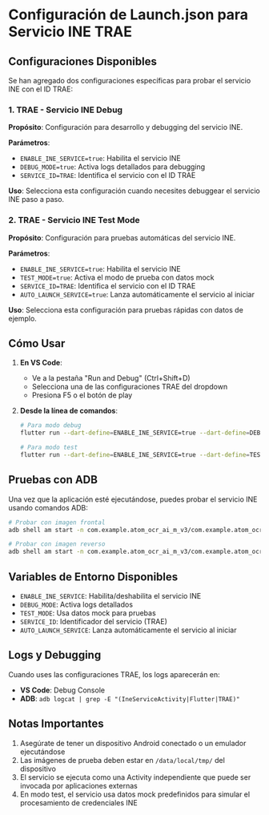 # Configuración de Launch.json para Servicio INE TRAE

## Configuraciones Disponibles

Se han agregado dos configuraciones específicas para probar el servicio INE con el ID TRAE:

### 1. TRAE - Servicio INE Debug

**Propósito**: Configuración para desarrollo y debugging del servicio INE.

**Parámetros**:
- `ENABLE_INE_SERVICE=true`: Habilita el servicio INE
- `DEBUG_MODE=true`: Activa logs detallados para debugging
- `SERVICE_ID=TRAE`: Identifica el servicio con el ID TRAE

**Uso**: Selecciona esta configuración cuando necesites debuggear el servicio INE paso a paso.

### 2. TRAE - Servicio INE Test Mode

**Propósito**: Configuración para pruebas automáticas del servicio INE.

**Parámetros**:
- `ENABLE_INE_SERVICE=true`: Habilita el servicio INE
- `TEST_MODE=true`: Activa el modo de prueba con datos mock
- `SERVICE_ID=TRAE`: Identifica el servicio con el ID TRAE
- `AUTO_LAUNCH_SERVICE=true`: Lanza automáticamente el servicio al iniciar

**Uso**: Selecciona esta configuración para pruebas rápidas con datos de ejemplo.

## Cómo Usar

1. **En VS Code**:
   - Ve a la pestaña "Run and Debug" (Ctrl+Shift+D)
   - Selecciona una de las configuraciones TRAE del dropdown
   - Presiona F5 o el botón de play

2. **Desde la línea de comandos**:
   ```bash
   # Para modo debug
   flutter run --dart-define=ENABLE_INE_SERVICE=true --dart-define=DEBUG_MODE=true --dart-define=SERVICE_ID=TRAE
   
   # Para modo test
   flutter run --dart-define=ENABLE_INE_SERVICE=true --dart-define=TEST_MODE=true --dart-define=SERVICE_ID=TRAE --dart-define=AUTO_LAUNCH_SERVICE=true
   ```

## Pruebas con ADB

Una vez que la aplicación esté ejecutándose, puedes probar el servicio INE usando comandos ADB:

```bash
# Probar con imagen frontal
adb shell am start -n com.example.atom_ocr_ai_m_v3/com.example.atom_ocr_ai_m_v3.IneServiceActivity -e imagePath "/data/local/tmp/test_credencial.jpg" -e side "frontal" -e testMode "true"

# Probar con imagen reverso
adb shell am start -n com.example.atom_ocr_ai_m_v3/com.example.atom_ocr_ai_m_v3.IneServiceActivity -e imagePath "/data/local/tmp/test_credencial_back.jpg" -e side "reverso" -e testMode "true"
```

## Variables de Entorno Disponibles

- `ENABLE_INE_SERVICE`: Habilita/deshabilita el servicio INE
- `DEBUG_MODE`: Activa logs detallados
- `TEST_MODE`: Usa datos mock para pruebas
- `SERVICE_ID`: Identificador del servicio (TRAE)
- `AUTO_LAUNCH_SERVICE`: Lanza automáticamente el servicio al iniciar

## Logs y Debugging

Cuando uses las configuraciones TRAE, los logs aparecerán en:
- **VS Code**: Debug Console
- **ADB**: `adb logcat | grep -E "(IneServiceActivity|Flutter|TRAE)"`

## Notas Importantes

1. Asegúrate de tener un dispositivo Android conectado o un emulador ejecutándose
2. Las imágenes de prueba deben estar en `/data/local/tmp/` del dispositivo
3. El servicio se ejecuta como una Activity independiente que puede ser invocada por aplicaciones externas
4. En modo test, el servicio usa datos mock predefinidos para simular el procesamiento de credenciales INE